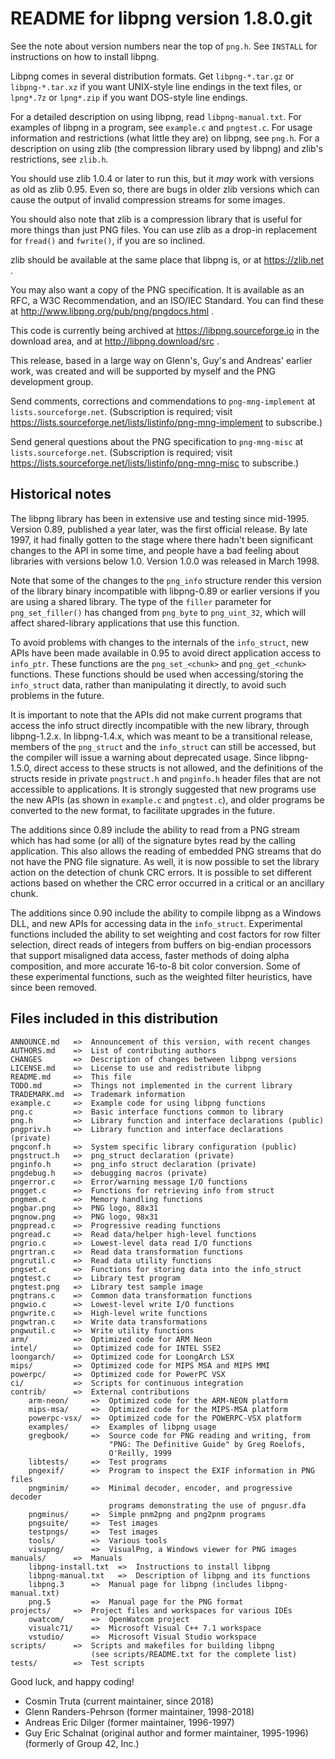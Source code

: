 README for libpng version 1.8.0.git
===================================

See the note about version numbers near the top of `png.h`.
See `INSTALL` for instructions on how to install libpng.

Libpng comes in several distribution formats.  Get `libpng-*.tar.gz`
or `libpng-*.tar.xz` if you want UNIX-style line endings in the text
files, or `lpng*.7z` or `lpng*.zip` if you want DOS-style line endings.

For a detailed description on using libpng, read `libpng-manual.txt`.
For examples of libpng in a program, see `example.c` and `pngtest.c`.
For usage information and restrictions (what little they are) on libpng,
see `png.h`.  For a description on using zlib (the compression library
used by libpng) and zlib's restrictions, see `zlib.h`.

You should use zlib 1.0.4 or later to run this, but it _may_ work with
versions as old as zlib 0.95.  Even so, there are bugs in older zlib
versions which can cause the output of invalid compression streams for
some images.

You should also note that zlib is a compression library that is useful
for more things than just PNG files.  You can use zlib as a drop-in
replacement for `fread()` and `fwrite()`, if you are so inclined.

zlib should be available at the same place that libpng is, or at
https://zlib.net .

You may also want a copy of the PNG specification.  It is available
as an RFC, a W3C Recommendation, and an ISO/IEC Standard.  You can find
these at http://www.libpng.org/pub/png/pngdocs.html .

This code is currently being archived at https://libpng.sourceforge.io
in the download area, and at http://libpng.download/src .

This release, based in a large way on Glenn's, Guy's and Andreas'
earlier work, was created and will be supported by myself and the PNG
development group.

Send comments, corrections and commendations to `png-mng-implement`
at `lists.sourceforge.net`.  (Subscription is required; visit
https://lists.sourceforge.net/lists/listinfo/png-mng-implement
to subscribe.)

Send general questions about the PNG specification to `png-mng-misc`
at `lists.sourceforge.net`.  (Subscription is required; visit
https://lists.sourceforge.net/lists/listinfo/png-mng-misc
to subscribe.)

Historical notes
----------------

The libpng library has been in extensive use and testing since mid-1995.
Version 0.89, published a year later, was the first official release.
By late 1997, it had finally gotten to the stage where there hadn't
been significant changes to the API in some time, and people have a bad
feeling about libraries with versions below 1.0.  Version 1.0.0 was
released in March 1998.

Note that some of the changes to the `png_info` structure render this
version of the library binary incompatible with libpng-0.89 or
earlier versions if you are using a shared library.  The type of the
`filler` parameter for `png_set_filler()` has changed from `png_byte`
to `png_uint_32`, which will affect shared-library applications that
use this function.

To avoid problems with changes to the internals of the `info_struct`,
new APIs have been made available in 0.95 to avoid direct application
access to `info_ptr`.  These functions are the `png_set_<chunk>` and
`png_get_<chunk>` functions.  These functions should be used when
accessing/storing the `info_struct` data, rather than manipulating it
directly, to avoid such problems in the future.

It is important to note that the APIs did not make current programs
that access the info struct directly incompatible with the new
library, through libpng-1.2.x.  In libpng-1.4.x, which was meant to
be a transitional release, members of the `png_struct` and the
`info_struct` can still be accessed, but the compiler will issue a
warning about deprecated usage.  Since libpng-1.5.0, direct access
to these structs is not allowed, and the definitions of the structs
reside in private `pngstruct.h` and `pnginfo.h` header files that are
not accessible to applications.  It is strongly suggested that new
programs use the new APIs (as shown in `example.c` and `pngtest.c`),
and older programs be converted to the new format, to facilitate
upgrades in the future.

The additions since 0.89 include the ability to read from a PNG stream
which has had some (or all) of the signature bytes read by the calling
application.  This also allows the reading of embedded PNG streams that
do not have the PNG file signature.  As well, it is now possible to set
the library action on the detection of chunk CRC errors.  It is possible
to set different actions based on whether the CRC error occurred in a
critical or an ancillary chunk.

The additions since 0.90 include the ability to compile libpng as a
Windows DLL, and new APIs for accessing data in the `info_struct`.
Experimental functions included the ability to set weighting and cost
factors for row filter selection, direct reads of integers from buffers
on big-endian processors that support misaligned data access, faster
methods of doing alpha composition, and more accurate 16-to-8 bit color
conversion.  Some of these experimental functions, such as the weighted
filter heuristics, have since been removed.

Files included in this distribution
-----------------------------------

    ANNOUNCE.md   =>  Announcement of this version, with recent changes
    AUTHORS.md    =>  List of contributing authors
    CHANGES       =>  Description of changes between libpng versions
    LICENSE.md    =>  License to use and redistribute libpng
    README.md     =>  This file
    TODO.md       =>  Things not implemented in the current library
    TRADEMARK.md  =>  Trademark information
    example.c     =>  Example code for using libpng functions
    png.c         =>  Basic interface functions common to library
    png.h         =>  Library function and interface declarations (public)
    pngpriv.h     =>  Library function and interface declarations (private)
    pngconf.h     =>  System specific library configuration (public)
    pngstruct.h   =>  png_struct declaration (private)
    pnginfo.h     =>  png_info struct declaration (private)
    pngdebug.h    =>  debugging macros (private)
    pngerror.c    =>  Error/warning message I/O functions
    pngget.c      =>  Functions for retrieving info from struct
    pngmem.c      =>  Memory handling functions
    pngbar.png    =>  PNG logo, 88x31
    pngnow.png    =>  PNG logo, 98x31
    pngpread.c    =>  Progressive reading functions
    pngread.c     =>  Read data/helper high-level functions
    pngrio.c      =>  Lowest-level data read I/O functions
    pngrtran.c    =>  Read data transformation functions
    pngrutil.c    =>  Read data utility functions
    pngset.c      =>  Functions for storing data into the info_struct
    pngtest.c     =>  Library test program
    pngtest.png   =>  Library test sample image
    pngtrans.c    =>  Common data transformation functions
    pngwio.c      =>  Lowest-level write I/O functions
    pngwrite.c    =>  High-level write functions
    pngwtran.c    =>  Write data transformations
    pngwutil.c    =>  Write utility functions
    arm/          =>  Optimized code for ARM Neon
    intel/        =>  Optimized code for INTEL SSE2
    loongarch/    =>  Optimized code for LoongArch LSX
    mips/         =>  Optimized code for MIPS MSA and MIPS MMI
    powerpc/      =>  Optimized code for PowerPC VSX
    ci/           =>  Scripts for continuous integration
    contrib/      =>  External contributions
        arm-neon/     =>  Optimized code for the ARM-NEON platform
        mips-msa/     =>  Optimized code for the MIPS-MSA platform
        powerpc-vsx/  =>  Optimized code for the POWERPC-VSX platform
        examples/     =>  Examples of libpng usage
        gregbook/     =>  Source code for PNG reading and writing, from
                          "PNG: The Definitive Guide" by Greg Roelofs,
                          O'Reilly, 1999
        libtests/     =>  Test programs
        pngexif/      =>  Program to inspect the EXIF information in PNG files
        pngminim/     =>  Minimal decoder, encoder, and progressive decoder
                          programs demonstrating the use of pngusr.dfa
        pngminus/     =>  Simple pnm2png and png2pnm programs
        pngsuite/     =>  Test images
        testpngs/     =>  Test images
        tools/        =>  Various tools
        visupng/      =>  VisualPng, a Windows viewer for PNG images
    manuals/      =>  Manuals
        libpng-install.txt  =>  Instructions to install libpng
        libpng-manual.txt   =>  Description of libpng and its functions
        libpng.3      =>  Manual page for libpng (includes libpng-manual.txt)
        png.5         =>  Manual page for the PNG format
    projects/     =>  Project files and workspaces for various IDEs
        owatcom/      =>  OpenWatcom project
        visualc71/    =>  Microsoft Visual C++ 7.1 workspace
        vstudio/      =>  Microsoft Visual Studio workspace
    scripts/      =>  Scripts and makefiles for building libpng
                      (see scripts/README.txt for the complete list)
    tests/        =>  Test scripts

Good luck, and happy coding!

 * Cosmin Truta (current maintainer, since 2018)
 * Glenn Randers-Pehrson (former maintainer, 1998-2018)
 * Andreas Eric Dilger (former maintainer, 1996-1997)
 * Guy Eric Schalnat (original author and former maintainer, 1995-1996)
   (formerly of Group 42, Inc.)
